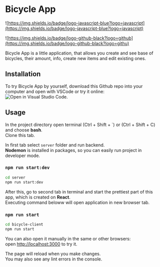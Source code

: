 # Bicycle App

![https://img.shields.io/badge/logo-javascript-blue?logo=javascript](https://img.shields.io/badge/logo-javascript-blue?logo=javascript)

![https://img.shields.io/badge/logo-github-black?logo=github](https://img.shields.io/badge/logo-github-black?logo=githu)

Bicycle App is a little application, that allows you create and see base of bicycles, their amount, info, create new items and edit existing ones.

## Installation

To try Bicycle App by yourself, download this Github repo into your computer and open with VSCode or try it online: ![Open in Visual Studio Code](https://open.vscode.dev/badges/open-in-vscode.svg).

## Usage

In the project directory open terminal (Ctrl + Shift + `) or (Ctrl + Shift + C) and choose **bash**. \
Clone this tab.

In first tab select `server` folder and run backend. \
**Nodemon** is installed in packages, so you can easily run project in developer mode.

### `npm run start:dev`

```bash
cd server
npm run start:dev
```

After this, go to second tab in terminal and start the prettiest part of this app, which is created on **React**. \
Executing command beloww will open application in new browser tab.

### `npm run start`

```bash
cd bicycle-client
npm run start
```

You can also open it manually in the same or other browsers: \
open [http://localhost:3000](http://localhost:3000) to try it.

The page will reload when you make changes.\
You may also see any lint errors in the console.
